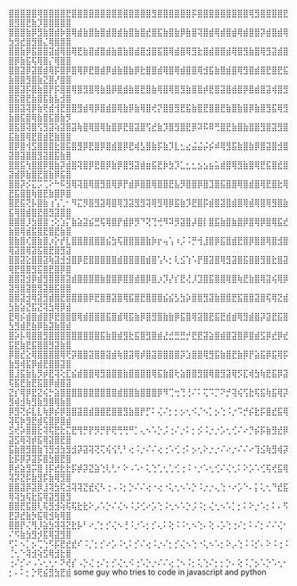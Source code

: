 ⣿⣿⣿⣿⣿⢿⣿⣿⣿⣿⣟⣿⣿⣿⣿⣿⣿⣿⣿⣿⣿⣿⣿⣿⣿⣻⣿⣿⣿⣿⣿⣿⡯⣿⣿⣿⣿⣿⣿⣿⣿⣿⢿⣻⣿⣿⣿⣿⣟⣿⣻⣿⣟⣷⡹⣿⣿⣿⣿⣿
⣿⣿⣿⣷⡿⣻⣷⣿⣾⡷⣿⢿⣾⣷⣿⣷⣿⣾⣿⣾⣷⣿⣷⣿⣞⣿⣯⣷⣿⣷⡿⣷⣿⢽⣿⣾⢿⣾⣿⣾⢿⣾⣿⣿⡽⣾⣿⣾⢿⣳⣻⣞⣿⣻⣿⣌⢿⣿⣿⣿
⣿⣿⣷⡿⣯⣿⣿⣽⣾⢿⣿⢿⣟⣷⣿⣾⣿⣾⣷⣿⣷⣿⣾⣿⣺⣿⣯⣿⢿⣾⣿⢿⣻⣗⣿⣾⣿⣿⣾⢿⣿⣻⣷⣿⢿⣻⣽⣾⣿⣿⡿⣷⣯⢯⢿⣿⡌⢿⣿⣿
⣿⣿⣽⡿⣽⣿⣾⢿⡯⣿⡿⣿⢿⡿⣟⣿⣾⡿⣾⣷⣿⣷⡿⣗⣿⣿⣾⢿⣿⢿⣾⣿⣿⢿⣺⣯⣷⣿⣾⣿⢿⣻⣿⣾⣿⣟⣿⣟⣯⣷⣿⣿⣻⣿⣷⣝⣿⡜⣿⣿
⣿⣿⣽⡯⣿⣷⣿⡟⡯⣿⣿⢿⣿⣻⣿⢿⣷⣿⡿⣿⣾⣷⣿⣟⣿⣷⢿⣿⢿⣿⣻⣷⣿⣿⡾⣟⣿⣽⣿⣾⣿⡿⣿⣾⣿⣽⢾⣿⣻⣿⣯⣿⣟⣷⣿⣯⣷⣧⣺⣿
⣿⣿⣽⢽⡿⣷⢟⣾⢺⣟⣿⣿⣻⣾⢿⡿⣿⣾⣿⢿⣷⡿⣷⢿⣿⢞⡝⣿⣿⣻⣟⣯⣷⣿⣟⣿⣿⣟⣷⣿⣷⣿⡿⣷⣿⣻⣯⢿⣻⣷⣿⣯⣿⢿⣷⣿⣯⣿⣷⡻
⣿⣯⣿⢽⣿⢫⣻⣽⢵⣽⣿⣽⢷⣿⢿⣿⢿⣷⣿⡿⣟⣿⣽⣿⢫⣞⣷⡹⣿⣻⣿⣟⡿⠽⠯⠿⢛⣿⣟⣷⣿⣷⣿⣿⣻⣿⣽⣻⣿⣯⣷⣿⢿⣟⣿⣾⣟⣷⣿⣿
⣿⡿⣿⢺⣫⣿⣿⣿⣗⣿⣯⣿⣻⡿⣟⣿⡿⣿⣾⣿⡿⣟⢾⣣⣿⣷⡯⣷⡹⣇⣂⣔⣬⣬⡬⡮⠾⢿⣻⣯⣷⣿⣷⡿⣿⣽⣿⣺⣿⣽⣿⣽⣿⣿⣻⣽⣿⣯⣷⣿
⣿⣿⣯⢳⣿⣿⡿⣿⣷⡽⣾⣿⢽⣿⡿⣟⣿⡿⣷⡿⣿⣻⣽⣾⣶⣯⣟⡷⣳⡹⣁⣂⣂⣢⣢⣦⣥⣾⣿⢿⣻⣷⣿⢿⣟⣯⣿⣞⣿⣽⣾⡿⣷⣿⣟⣿⣷⡿⣯⣿
⣿⣿⡽⡪⣍⡩⢉⠕⠓⠯⣻⢿⢽⣿⢿⣿⣻⣿⢿⡿⡟⣾⡿⣿⣿⢿⣿⣿⣟⣧⡻⣿⣿⡿⣿⣹⣿⣯⣿⣿⢿⣿⣾⣿⢿⣟⣿⣗⢿⣟⣯⣿⣿⢷⣿⣟⣷⣿⡿⣿
⣿⣟⣯⢝⡧⣿⣷⢰⢡⢁⠂⠻⣍⡻⣿⣻⣽⢿⣿⢿⣹⣽⣻⣻⢽⢿⣻⢿⡿⣯⣷⡹⣟⣿⡯⣾⣿⣽⣿⣾⣿⢿⣾⢿⣿⢿⣻⣿⣷⣯⢿⣿⣾⣿⣟⣿⣻⣽⣿⣿
⣿⣿⣿⡸⣳⣿⣿⢐⢕⣱⡍⣷⣵⣽⣮⣛⢯⢿⣿⡟⣾⡿⡻⠙⢝⢙⢚⠻⠽⡻⣽⣿⡼⣿⡇⣿⣯⣷⣿⣷⣿⡿⣿⢿⡿⣿⢿⣯⣞⣷⣿⢿⣾⣯⣿⣟⣿⣟⣷⣿
⣿⣷⣿⢎⣿⣷⣿⡰⡕⡞⣇⣿⣿⣿⣿⣿⣿⣮⣳⢯⣿⣿⣿⣿⣷⡷⡖⢤⢡⠰⡨⠨⡛⢺⣸⣿⡿⣯⣿⣾⣟⣿⡿⣿⣿⢿⣿⣺⣿⢿⣽⣿⢿⣽⣯⣿⣟⣿⣻⣽
⣿⣿⣽⣕⣿⣿⣽⢷⣽⣺⣺⣿⡿⣟⣿⣿⣿⣿⣿⣾⣿⣿⣿⣿⣾⣿⢡⠣⡂⢇⣪⢱⠡⡟⣿⣽⣿⢿⣻⣽⣿⣯⣿⣿⣻⣿⣗⣿⣽⢿⣟⣿⣿⣻⣯⣿⣟⣿⡿⣿
⣿⣿⣽⣺⡿⣾⣻⣿⣿⣿⣽⣾⣿⣿⣿⣿⣷⣿⣿⡿⣿⣿⣾⣿⡿⣿⡰⡹⡜⡎⣟⢜⡸⣹⣿⣯⣿⣿⢿⣿⢷⣟⣷⣿⢿⣽⢮⢿⡿⣽⣻⣿⣽⣿⣻⣽⣿⣯⣿⣿
⣿⣿⣽⣺⢿⣽⣻⣾⣿⣟⣿⣿⣿⣿⡿⣟⣿⣿⣽⣿⢿⣯⣿⣟⣿⣿⣿⣮⣮⣣⣳⡵⣿⣿⣻⣽⣷⣿⣿⣟⣯⣿⣿⣽⣿⢯⢿⣝⣾⣳⣷⣵⣝⣯⣝⢽⣳⢿⡿⣾
⣟⢿⡮⣾⣿⣾⣿⡿⣟⣿⣿⣿⢿⣾⣿⣿⣿⣯⣿⣾⢿⣯⣷⡿⣿⣻⣿⣷⣷⡿⣯⣿⢿⣽⣿⣟⣯⣟⣾⣾⢿⣻⣾⣿⡽⣽⣟⣯⣿⣳⣻⣾⣟⣷⡿⣷⣽⣷⣿⣾
⣿⡵⡧⢿⣿⣿⣻⣿⣿⣿⣿⣿⣿⣿⣿⣿⣯⣷⣿⣾⣻⣗⣯⣿⣻⣿⣾⣜⣚⣛⣛⡚⣟⣟⣽⣵⣿⣾⣿⣽⣿⡿⣿⣾⣫⡿⣞⡿⣞⣯⣟⣷⣟⣯⣿⣿⣻⣽⣷⣿
⡿⣿⣞⣕⢿⣿⣿⣿⣿⢿⢟⡽⣿⣿⣽⣿⣿⣽⣾⢷⣿⣽⢿⡾⣿⣽⣿⣿⣿⣿⡽⣱⣿⣿⢿⣻⣯⣷⣿⣟⣷⡿⡟⣵⣯⡿⣯⢿⡯⣷⣻⢾⣯⡿⣾⣟⣿⣿⣽⣿
⣿⣸⣯⣷⣧⡻⡾⣟⢽⢕⣏⣮⣾⣿⣿⢿⣻⣿⣿⣿⣷⣿⣿⣿⣿⢿⣯⣷⣿⢗⣵⣿⣿⣻⣿⢿⣿⣻⣽⢿⡫⣏⢾⣳⢷⣟⣯⡿⣽⢯⣯⣟⣷⣟⣯⣿⡿⣾⣿⣽
⣝⡎⢿⡿⣟⣝⢮⡓⣵⣿⣿⣿⣿⣿⣿⣿⣿⣿⣿⣾⣿⣿⣷⣿⣿⣿⡿⠻⢉⢒⢙⢘⠌⠅⢍⠩⡉⠝⡚⢽⢮⢫⣗⢯⣯⢷⣯⢿⡽⣻⢾⣺⢷⣻⣷⣻⣿⢿⣷⣿
⡿⣻⢝⡮⣇⣇⢷⡿⡮⡿⣿⣿⣽⣿⣾⣿⣿⣟⣿⣿⣻⣷⣿⡟⡋⠅⢌⠌⡂⡂⡢⢂⠪⡈⠢⡁⡢⢑⠨⡐⠩⡚⡮⣗⡯⣿⣞⣯⢿⢽⢯⡷⣻⣟⣾⢯⣿⡿⣿⣾
⣫⢞⡵⣿⣿⣗⢽⢯⣟⣗⣍⣟⢻⡛⡟⡻⡛⡟⢟⢛⢛⠛⡁⢄⠢⠡⡑⡨⢐⠌⡐⠅⡂⡪⠨⡐⡐⡡⢂⢊⠌⠔⡙⡮⡯⣷⣻⣞⡿⣽⣫⢿⢽⡾⣯⢿⣽⣿⣟⣿
⣯⣷⣿⣻⣿⣷⢹⣻⣺⣳⣻⣺⡽⣽⢽⢝⢍⢮⢪⢃⠃⢔⠨⡐⠌⠌⢔⢐⠡⢊⢐⠅⡢⢂⠕⡐⡐⠌⠔⡐⠌⠌⠔⢹⣪⢷⣻⢾⡽⣗⡯⡿⡽⣽⡯⣿⣳⣿⣟⣿
⡿⣞⣵⣻⡭⣿⢸⡯⣞⣗⣗⡯⡾⡽⣝⣵⢑⢇⢃⠂⠕⠠⠡⠂⢅⢑⢁⢂⢁⢊⢐⠨⠐⡐⠡⢂⢊⠌⢌⢂⠅⠕⡡⠡⢊⢯⢞⣯⢿⢽⡽⣝⡯⣷⣻⡯⣷⢿⣻⣿
⣿⣿⣽⡿⣽⡿⣸⢽⣳⢯⣺⢽⢽⣝⣞⢎⠣⢐⠠⠨⡂⡑⠌⠌⢔⠐⢔⠐⢅⢂⠢⠡⡑⠨⡐⡐⢄⢑⠐⠔⡡⠑⠄⡅⢅⢂⠙⣞⣯⢿⢽⣳⢯⣗⣯⢿⣽⣻⣿⣻
⣿⣿⣟⣯⣿⢇⢯⣻⣺⢵⢯⢯⣗⣗⠕⡠⠡⡑⠌⢌⠢⠨⡨⢊⠔⡡⢑⠨⢂⠢⠡⡑⡨⠨⡂⢌⢂⠢⠡⡁⡂⠅⠕⡐⠡⡂⠅⠄⠫⣟⡽⣞⣷⡳⣯⢿⣺⢷⢿⣿
⣿⣿⡟⢌⢻⡸⣵⣳⢽⢽⣝⣗⡧⠃⠔⡈⡂⡊⢌⠢⢘⠨⡐⠡⡂⡊⢄⠅⢕⠨⠨⢂⠢⢑⠄⢕⠠⡡⢑⢐⠌⡂⠅⠌⡂⠌⠌⢌⠂⠌⠫⣷⣳⣻⡺⣯⢿⣽⣻⣿
⢋⠅⠢⡁⡢⢉⢑⠫⡯⣟⣞⣞⠎⠨⡈⡂⡊⠔⡡⠨⢂⠅⡊⠌⢔⠨⡐⠌⡂⡊⢌⠢⢑⠐⢅⠢⠡⡂⠕⡠⢑⠨⠨⡊⠄⠕⠨⢐⠨⢈⢂⠑⢽⣺⢵⣫⢿⣺⣗⣿
⢐⠌⡊⠔⠠⠡⢂⢂⠂⠝⢞⡎⠠⡑⢌⢐⠌⡂⡊⢌⢂⠪⢐⠡⡑⡐⠌⠌⢔⢈⠢⠨⡂⢅⢑⠌⡂⡂⡑⠄⢕⠨⡈⡢⠡⡑⠡⢂⠂⡂⠄⠅⡂⡑⢟⣮⣻⣳⣟⣾
some guy who tries to code in javascript and python
